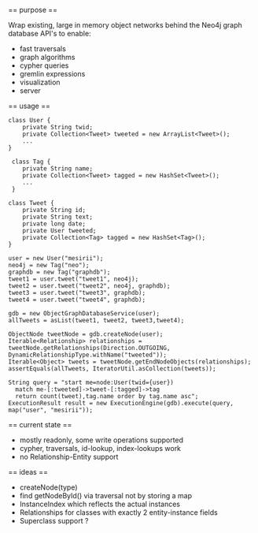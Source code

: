 == purpose ==

Wrap existing, large in memory object networks behind the Neo4j graph database API's to enable:
* fast traversals
* graph algorithms
* cypher queries
* gremlin expressions
* visualization
* server

== usage ==

    class User {
        private String twid;
        private Collection<Tweet> tweeted = new ArrayList<Tweet>();
        ...
    }

     class Tag {
        private String name;
        private Collection<Tweet> tagged = new HashSet<Tweet>();
        ...
     }

    class Tweet {
        private String id;
        private String text;
        private long date;
        private User tweeted;
        private Collection<Tag> tagged = new HashSet<Tag>();
    }

    user = new User("mesirii");
    neo4j = new Tag("neo");
    graphdb = new Tag("graphdb");
    tweet1 = user.tweet("tweet1", neo4j);
    tweet2 = user.tweet("tweet2", neo4j, graphdb);
    tweet3 = user.tweet("tweet3", graphdb);
    tweet4 = user.tweet("tweet4", graphdb);

    gdb = new ObjectGraphDatabaseService(user);
    allTweets = asList(tweet1, tweet2, tweet3,tweet4);

    ObjectNode tweetNode = gdb.createNode(user);
    Iterable<Relationship> relationships = tweetNode.getRelationships(Direction.OUTGOING, DynamicRelationshipType.withName("tweeted"));
    Iterable<Object> tweets = tweetNode.getEndNodeObjects(relationships);
    assertEquals(allTweets, IteratorUtil.asCollection(tweets));

    String query = "start me=node:User(twid={user})
      match me-[:tweeted]->tweet-[:tagged]->tag
      return count(tweet),tag.name order by tag.name asc";
    ExecutionResult result = new ExecutionEngine(gdb).execute(query, map("user", "mesirii"));


== current state ==

* mostly readonly, some write operations supported
* cypher, traversals, id-lookup, index-lookups work
* no Relationship-Entity support

== ideas ==

* createNode(type)
* find getNodeById() via traversal not by storing a map
* InstanceIndex which reflects the actual instances
* Relationships for classes with exactly 2 entity-instance fields
* Superclass support ?
